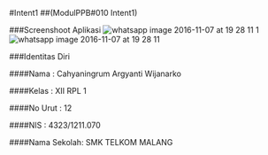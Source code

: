 #Intent1
##(ModulPPB#010 Intent1)


###Screenshoot Aplikasi
![whatsapp image 2016-11-07 at 19 28 11 1](https://cloud.githubusercontent.com/assets/22116762/20057884/9cb6244e-a520-11e6-83c9-7b2c86c6247e.jpeg)
![whatsapp image 2016-11-07 at 19 28 11](https://cloud.githubusercontent.com/assets/22116762/20057885/9ce0340a-a520-11e6-8b95-54c150bca6d8.jpeg)

###Identitas Diri

####Nama : Cahyaningrum Argyanti Wijanarko

####Kelas : XII RPL 1

####No Urut : 12

####NIS : 4323/1211.070

####Nama Sekolah: SMK TELKOM MALANG

